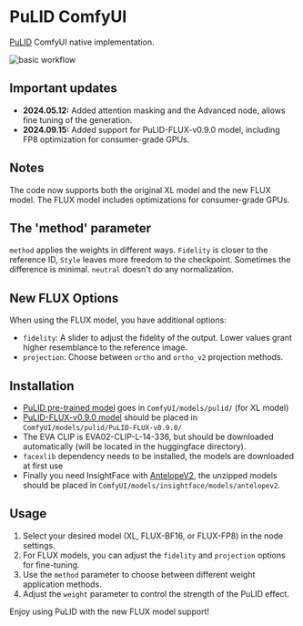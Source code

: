 # PuLID ComfyUI

[PuLID](https://github.com/ToTheBeginning/PuLID) ComfyUI native implementation.

![basic workflow](examples/pulid_wf.jpg)

## Important updates

- **2024.05.12:** Added attention masking and the Advanced node, allows fine tuning of the generation.
- **2024.09.15:** Added support for PuLID-FLUX-v0.9.0 model, including FP8 optimization for consumer-grade GPUs.

## Notes

The code now supports both the original XL model and the new FLUX model. The FLUX model includes optimizations for consumer-grade GPUs.

## The 'method' parameter

`method` applies the weights in different ways. `Fidelity` is closer to the reference ID, `Style` leaves more freedom to the checkpoint. Sometimes the difference is minimal. `neutral` doesn't do any normalization.

## New FLUX Options

When using the FLUX model, you have additional options:

- `fidelity`: A slider to adjust the fidelity of the output. Lower values grant higher resemblance to the reference image.
- `projection`: Choose between `ortho` and `ortho_v2` projection methods.

## Installation

- [PuLID pre-trained model](https://huggingface.co/huchenlei/ipadapter_pulid/resolve/main/ip-adapter_pulid_sdxl_fp16.safetensors?download=true) goes in `ComfyUI/models/pulid/` (for XL model)
- [PuLID-FLUX-v0.9.0 model](https://huggingface.co/ToTheBeginning/PuLID-FLUX-v0.9.0) should be placed in `ComfyUI/models/pulid/PuLID-FLUX-v0.9.0/`
- The EVA CLIP is EVA02-CLIP-L-14-336, but should be downloaded automatically (will be located in the huggingface directory).
- `facexlib` dependency needs to be installed, the models are downloaded at first use
- Finally you need InsightFace with [AntelopeV2](https://huggingface.co/MonsterMMORPG/tools/tree/main), the unzipped models should be placed in `ComfyUI/models/insightface/models/antelopev2`.

## Usage

1. Select your desired model (XL, FLUX-BF16, or FLUX-FP8) in the node settings.
2. For FLUX models, you can adjust the `fidelity` and `projection` options for fine-tuning.
3. Use the `method` parameter to choose between different weight application methods.
4. Adjust the `weight` parameter to control the strength of the PuLID effect.

Enjoy using PuLID with the new FLUX model support!

